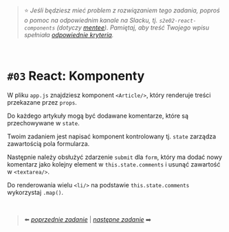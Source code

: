 > :star: *Jeśli będziesz mieć problem z rozwiązaniem tego zadania, poproś o pomoc na odpowiednim kanale na Slacku, tj. `s2e02-react-components` (dotyczy [mentee](https://devmentor.pl/mentoring-javascript/)). Pamiętaj, aby treść Twojego wpisu spełniała [odpowiednie kryteria](https://devmentor.pl/jak-prosic-o-pomoc/).*


&nbsp;

# `#03` React: Komponenty



W pliku `app.js` znajdziesz komponent `<Article/>`, który renderuje treści przekazane przez `props`.

Do każdego artykuły mogą być dodawane komentarze, które są przechowywane w `state`.

Twoim zadaniem jest napisać komponent kontrolowany tj. `state` zarządza zawartością pola formularza.

Następnie należy obsłużyć zdarzenie `submit` dla `form`, który ma dodać nowy komentarz jako kolejny element w `this.state.comments` i usunąć zawartość w  `<textarea/>`.

Do renderowania wielu `<li/>` na podstawie `this.state.comments` wykorzystaj `.map()`.


&nbsp;


> :arrow_left: [*poprzednie zadanie*](./../02) | [*następne zadanie*](./../04) :arrow_right:
